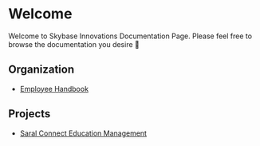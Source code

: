 # Welcome
Welcome to Skybase Innovations Documentation Page. Please feel free to browse the documentation you desire 🤗

## Organization
- [Employee Handbook](https://skybaseinnovations.github.io/employee-handbook/)

## Projects
- [Saral Connect Education Management](https://skybaseinnovations.github.io/saralconnect-docs/)
